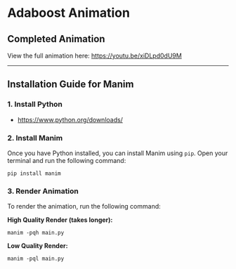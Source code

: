 # Adaboost Animation

## Completed Animation
View the full animation here: https://youtu.be/xiDLpd0dU9M

---

## Installation Guide for Manim

### 1. Install Python
- https://www.python.org/downloads/


### 2. Install Manim
Once you have Python installed, you can install Manim using `pip`. Open your terminal and run the following command:

```
pip install manim
```


### 3. Render Animation
To render the animation, run the following command: 


**High Quality Render (takes longer):**
```
manim -pqh main.py
```

**Low Quality Render:**
```
manim -pql main.py
```
